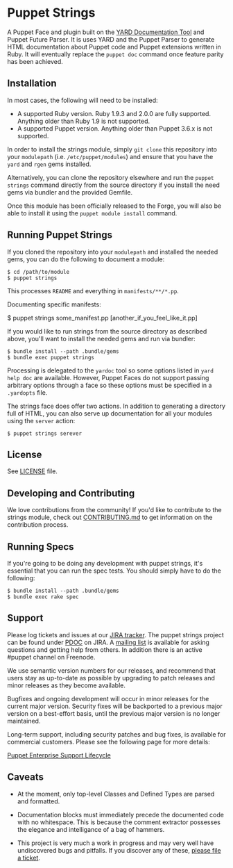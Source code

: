 Puppet Strings
=============

A Puppet Face and plugin built on the [YARD Documentation Tool](http://yardoc.org/) and Puppet Future Parser.
It is uses YARD and the Puppet Parser to generate HTML documentation about
Puppet code and Puppet extensions written in Ruby. It will eventually replace
the `puppet doc` command once feature parity has been achieved.

Installation
------------

In most cases, the following will need to be installed:

* A supported Ruby version. Ruby 1.9.3 and 2.0.0 are fully supported. Anything older than Ruby 1.9 is not supported.
* A supported Puppet version. Anything older than Puppet 3.6.x is not supported.

In order to install the strings module, simply `git clone` this repository into
your `modulepath` (i.e. `/etc/puppet/modules`) and ensure that you have the
`yard` and `rgen` gems installed.

Alternatively, you can clone the repository elsewhere and run the `puppet strings`
command directly from the source directory if you install the need gems via
bundler and the provided Gemfile.

Once this module has been officially released to the Forge, you will also be
able to install it using the `puppet module install` command.

Running Puppet Strings
-----

If you cloned the repository into your `modulepath` and installed the needed
gems, you can do the following to document a module:

    $ cd /path/to/module
    $ puppet strings

This processes `README` and everything in `manifests/**/*.pp`.

Documenting specific manifests:

   $ puppet strings some_manifest.pp [another_if_you_feel_like_it.pp]

If you would like to run strings from the source directory as described above, you'll
want to install the needed gems and run via bundler:

    $ bundle install --path .bundle/gems
    $ bundle exec puppet strings

Processing is delegated to the `yardoc` tool so some options listed in `yard help doc` are available.
However, Puppet Faces do not support passing arbitrary options through a face so these options must be specified in a `.yardopts` file.

The strings face does offer two actions. In addition to generating a
directory full of HTML, you can also serve up documentation for all your
modules using the `server` action:

    $ puppet strings serever

License
-----
See [LICENSE](https://github.com/puppetlabs/puppetlabs-strings/blob/master/LICENSE) file.

Developing and Contributing
-----

We love contributions from the community! If you'd like to contribute to the strings module, 
check out [CONTRIBUTING.md](https://github.com/puppetlabs/puppetlabs-strings/blob/master/CONTRIBUTING.md) to get information on the contribution process.


Running Specs
-----

  If you're going to be doing any development with puppet strings, it's essential
  that you can run the spec tests. You should simply have to do the following:

    $ bundle install --path .bundle/gems
    $ bundle exec rake spec

Support
-----
Please log tickets and issues at our [JIRA tracker](http://tickets.puppetlabs.com). The
puppet strings project can be found under [PDOC](https://tickets.puppetlabs.com/browse/PDOC) on JIRA. 
A [mailing list](https://groups.google.com/forum/?fromgroups#!forum/puppet-users) is
available for asking questions and getting help from others. In addition there
is an active #puppet channel on Freenode.

We use semantic version numbers for our releases, and recommend that users stay
as up-to-date as possible by upgrading to patch releases and minor releases as
they become available.

Bugfixes and ongoing development will occur in minor releases for the current
major version. Security fixes will be backported to a previous major version on
a best-effort basis, until the previous major version is no longer maintained.

Long-term support, including security patches and bug fixes, is available for
commercial customers. Please see the following page for more details:

[Puppet Enterprise Support Lifecycle](http://puppetlabs.com/misc/puppet-enterprise-lifecycle)

Caveats
-------

  - At the moment, only top-level Classes and Defined Types are parsed and formatted.

  - Documentation blocks must immediately precede the documented code with no whitespace.
    This is because the comment extractor possesses the elegance and intelligance of a bag of hammers.

  - This project is very much a work in progress and may very well have undiscovered bugs and pitfalls.
    If you discover any of these, [please file a ticket](https://tickets.puppetlabs.com/browse/PDOC).
